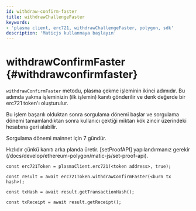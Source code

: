 ```yaml
---
id: withdraw-confirm-faster
title: withdrawChallengeFaster
keywords:
- 'plasma client, erc721, withdrawChallengeFaster, polygon, sdk'
description: 'Maticjs kullanmaya başlayın'
---
```


# withdrawConfirmFaster {#withdrawconfirmfaster}

`withdrawConfirmFaster` metodu, plasma çekme işleminin ikinci adımıdır. Bu adımda yakma işleminizin (ilk işlemin) kanıtı gönderilir ve denk değerde bir erc721 token'ı oluşturulur.

Bu işlem başarılı olduktan sonra sorgulama dönemi başlar ve sorgulama dönemi tamamlandıktan sonra kullanıcı çektiği miktarı kök zincir üzerindeki hesabına geri alabilir.

Sorgulama dönemi mainnet için 7 gündür.

<div class="highlight mb-20px mt-20px">
Hızlıdır çünkü kanıtı arka planda üretir. [setProofAPI] yapılandırmanız gerekir (/docs/develop/ethereum-polygon/matic-js/set-proof-api).
</div>

```
const erc721Token = plasmaClient.erc721(<token address>, true);

const result = await erc721Token.withdrawConfirmFaster(<burn tx hash>);

const txHash = await result.getTransactionHash();

const txReceipt = await result.getReceipt();

```
